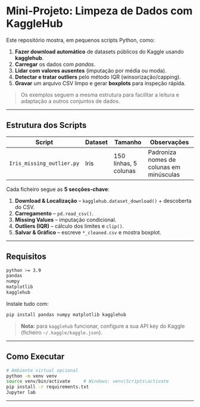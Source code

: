 # Mini-Projeto: Limpeza de Dados com KaggleHub

Este repositório mostra, em pequenos scripts Python, como:

1. **Fazer download automático** de datasets públicos do Kaggle usando **kagglehub**.  
2. **Carregar** os dados com *pandas*.  
3. **Lidar com valores ausentes** (imputação por média ou moda).  
4. **Detectar e tratar outliers** pelo método IQR (winsorização/capping).  
5. **Gravar** um arquivo CSV limpo e gerar **boxplots** para inspeção rápida.

> Os exemplos seguem a mesma estrutura para facilitar a leitura e adaptação a outros conjuntos de dados.

---

## Estrutura dos Scripts

| Script                           | Dataset            | Tamanho                | Observações                                            |
|----------------------------------|--------------------|------------------------|--------------------------------------------------------|
| `Iris_missing_outlier.py`        | Iris               | 150 linhas, 5 colunas  | Padroniza nomes de colunas em minúsculas               |

Cada ficheiro segue as **5 secções-chave**:

1. **Download & Localização** – `kagglehub.dataset_download()` + descoberta do CSV.  
2. **Carregamento** – `pd.read_csv()`.  
3. **Missing Values** – imputação condicional.  
4. **Outliers (IQR)** – cálculo dos limites e `clip()`.  
5. **Salvar & Gráfico** – escreve `*_cleaned.csv` e mostra boxplot.

---

## Requisitos

```bash
python >= 3.9
pandas
numpy
matplotlib
kagglehub
```

Instale tudo com:

```bash
pip install pandas numpy matplotlib kagglehub
```

> **Nota:** para `kagglehub` funcionar, configure a sua API key do Kaggle (ficheiro `~/.kaggle/kaggle.json`).

---

## Como Executar

```bash
# Ambiente virtual opcional
python -m venv venv
source venv/bin/activate     # Windows: venv\Scripts\activate
pip install -r requirements.txt
Jupyter lab   
```
---
